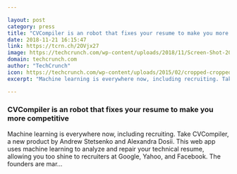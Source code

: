 ```yaml
---

layout: post
category: press
title: "CVCompiler is an robot that fixes your resume to make you more competitive"
date: 2018-11-21 16:15:47
link: https://tcrn.ch/2OVjx27
image: https://techcrunch.com/wp-content/uploads/2018/11/Screen-Shot-2018-11-21-at-10.02.00-AM.png?w=393
domain: techcrunch.com
author: "TechCrunch"
icon: https://techcrunch.com/wp-content/uploads/2015/02/cropped-cropped-favicon-gradient.png?w=180
excerpt: "Machine learning is everywhere now, including recruiting. Take CVCompiler, a new product by Andrew Stetsenko and Alexandra Dosii. This web app uses machine learning to analyze and repair your technical resume, allowing you too shine to recruiters at Google, Yahoo, and Facebook. The founders are mar…"

---
```


### CVCompiler is an robot that fixes your resume to make you more competitive

Machine learning is everywhere now, including recruiting. Take CVCompiler, a new product by Andrew Stetsenko and Alexandra Dosii. This web app uses machine learning to analyze and repair your technical resume, allowing you too shine to recruiters at Google, Yahoo, and Facebook. The founders are mar…